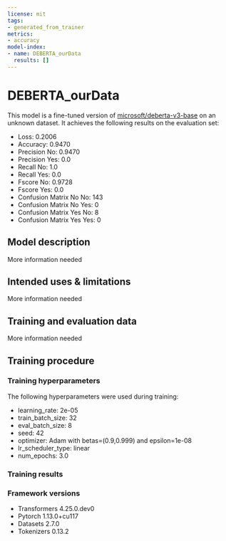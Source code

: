 ```yaml
---
license: mit
tags:
- generated_from_trainer
metrics:
- accuracy
model-index:
- name: DEBERTA_ourData
  results: []
---
```


<!-- This model card has been generated automatically according to the information the Trainer had access to. You
should probably proofread and complete it, then remove this comment. -->

# DEBERTA_ourData

This model is a fine-tuned version of [microsoft/deberta-v3-base](https://huggingface.co/microsoft/deberta-v3-base) on an unknown dataset.
It achieves the following results on the evaluation set:
- Loss: 0.2006
- Accuracy: 0.9470
- Precision No: 0.9470
- Precision Yes: 0.0
- Recall No: 1.0
- Recall Yes: 0.0
- Fscore No: 0.9728
- Fscore Yes: 0.0
- Confusion Matrix No No: 143
- Confusion Matrix No Yes: 0
- Confusion Matrix Yes No: 8
- Confusion Matrix Yes Yes: 0

## Model description

More information needed

## Intended uses & limitations

More information needed

## Training and evaluation data

More information needed

## Training procedure

### Training hyperparameters

The following hyperparameters were used during training:
- learning_rate: 2e-05
- train_batch_size: 32
- eval_batch_size: 8
- seed: 42
- optimizer: Adam with betas=(0.9,0.999) and epsilon=1e-08
- lr_scheduler_type: linear
- num_epochs: 3.0

### Training results



### Framework versions

- Transformers 4.25.0.dev0
- Pytorch 1.13.0+cu117
- Datasets 2.7.0
- Tokenizers 0.13.2
